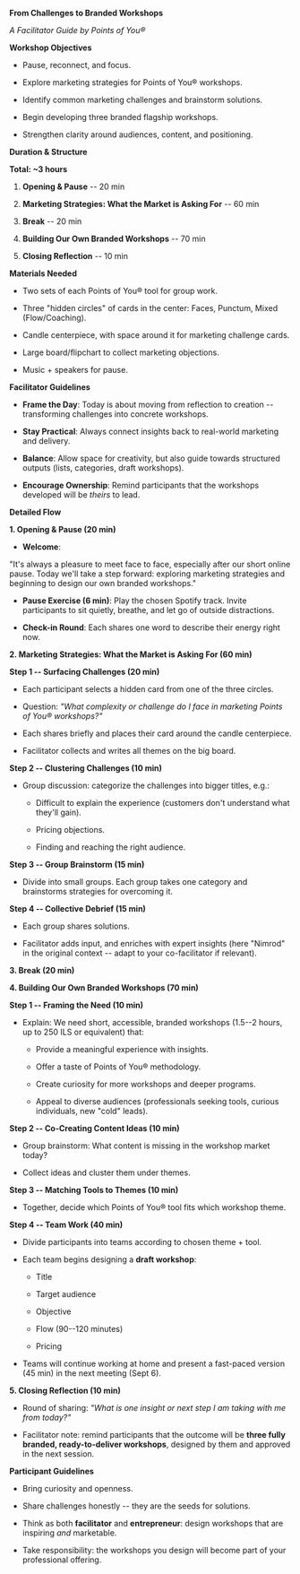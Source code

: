 **From Challenges to Branded Workshops**

*A Facilitator Guide by Points of You®*

**Workshop Objectives**

-   Pause, reconnect, and focus.

-   Explore marketing strategies for Points of You® workshops.

-   Identify common marketing challenges and brainstorm solutions.

-   Begin developing three branded flagship workshops.

-   Strengthen clarity around audiences, content, and positioning.

**Duration & Structure**

**Total: \~3 hours**

1.  **Opening & Pause** -- 20 min

2.  **Marketing Strategies: What the Market is Asking For** -- 60 min

3.  **Break** -- 20 min

4.  **Building Our Own Branded Workshops** -- 70 min

5.  **Closing Reflection** -- 10 min

**Materials Needed**

-   Two sets of each Points of You® tool for group work.

-   Three "hidden circles" of cards in the center: Faces, Punctum, Mixed
    (Flow/Coaching).

-   Candle centerpiece, with space around it for marketing challenge
    cards.

-   Large board/flipchart to collect marketing objections.

-   Music + speakers for pause.

**Facilitator Guidelines**

-   **Frame the Day**: Today is about moving from reflection to creation
    -- transforming challenges into concrete workshops.

-   **Stay Practical**: Always connect insights back to real-world
    marketing and delivery.

-   **Balance**: Allow space for creativity, but also guide towards
    structured outputs (lists, categories, draft workshops).

-   **Encourage Ownership**: Remind participants that the workshops
    developed will be *theirs* to lead.

**Detailed Flow**

**1. Opening & Pause (20 min)**

-   **Welcome**:

"It's always a pleasure to meet face to face, especially after our short
online pause. Today we'll take a step forward: exploring marketing
strategies and beginning to design our own branded workshops."

-   **Pause Exercise (6 min)**: Play the chosen Spotify track. Invite
    participants to sit quietly, breathe, and let go of outside
    distractions.

-   **Check-in Round**: Each shares one word to describe their energy
    right now.

**2. Marketing Strategies: What the Market is Asking For (60 min)**

**Step 1 -- Surfacing Challenges (20 min)**

-   Each participant selects a hidden card from one of the three
    circles.

-   Question: *"What complexity or challenge do I face in marketing
    Points of You® workshops?"*

-   Each shares briefly and places their card around the candle
    centerpiece.

-   Facilitator collects and writes all themes on the big board.

**Step 2 -- Clustering Challenges (10 min)**

-   Group discussion: categorize the challenges into bigger titles,
    e.g.:

    -   Difficult to explain the experience (customers don't understand
        what they'll gain).

    -   Pricing objections.

    -   Finding and reaching the right audience.

**Step 3 -- Group Brainstorm (15 min)**

-   Divide into small groups. Each group takes one category and
    brainstorms strategies for overcoming it.

**Step 4 -- Collective Debrief (15 min)**

-   Each group shares solutions.

-   Facilitator adds input, and enriches with expert insights (here
    "Nimrod" in the original context -- adapt to your co-facilitator if
    relevant).

**3. Break (20 min)**

**4. Building Our Own Branded Workshops (70 min)**

**Step 1 -- Framing the Need (10 min)**

-   Explain: We need short, accessible, branded workshops (1.5--2 hours,
    up to 250 ILS or equivalent) that:

    -   Provide a meaningful experience with insights.

    -   Offer a taste of Points of You® methodology.

    -   Create curiosity for more workshops and deeper programs.

    -   Appeal to diverse audiences (professionals seeking tools,
        curious individuals, new "cold" leads).

**Step 2 -- Co-Creating Content Ideas (10 min)**

-   Group brainstorm: What content is missing in the workshop market
    today?

-   Collect ideas and cluster them under themes.

**Step 3 -- Matching Tools to Themes (10 min)**

-   Together, decide which Points of You® tool fits which workshop
    theme.

**Step 4 -- Team Work (40 min)**

-   Divide participants into teams according to chosen theme + tool.

-   Each team begins designing a **draft workshop**:

    -   Title

    -   Target audience

    -   Objective

    -   Flow (90--120 minutes)

    -   Pricing

-   Teams will continue working at home and present a fast-paced version
    (45 min) in the next meeting (Sept 6).

**5. Closing Reflection (10 min)**

-   Round of sharing: *"What is one insight or next step I am taking
    with me from today?"*

-   Facilitator note: remind participants that the outcome will be
    **three fully branded, ready-to-deliver workshops**, designed by
    them and approved in the next session.

**Participant Guidelines**

-   Bring curiosity and openness.

-   Share challenges honestly -- they are the seeds for solutions.

-   Think as both **facilitator** and **entrepreneur**: design workshops
    that are inspiring *and* marketable.

-   Take responsibility: the workshops you design will become part of
    your professional offering.
